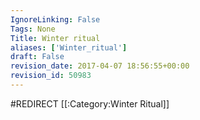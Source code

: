 ```yaml
---
IgnoreLinking: False
Tags: None
Title: Winter ritual
aliases: ['Winter_ritual']
draft: False
revision_date: 2017-04-07 18:56:55+00:00
revision_id: 50983
---
```


#REDIRECT [[:Category:Winter Ritual]]